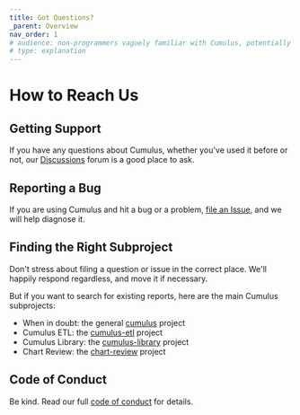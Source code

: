 ```yaml
---
title: Got Questions?
_parent: Overview
nav_order: 1
# audience: non-programmers vaguely familiar with Cumulus, potentially annoyed
# type: explanation
---
```


# How to Reach Us

## Getting Support

If you have any questions about Cumulus, whether you've used it before or not, our
[Discussions](https://github.com/smart-on-fhir/cumulus/discussions) forum is a good place to ask.

## Reporting a Bug

If you are using Cumulus and hit a bug or a problem,
[file an Issue](https://github.com/smart-on-fhir/cumulus/issues/new),
and we will help diagnose it.

## Finding the Right Subproject

Don't stress about filing a question or issue in the correct place.
We'll happily respond regardless, and move it if necessary.

But if you want to search for existing reports, here are the main Cumulus subprojects:
- When in doubt: the general [cumulus](https://github.com/smart-on-fhir/cumulus) project
- Cumulus ETL: the [cumulus-etl](https://github.com/smart-on-fhir/cumulus-etl) project
- Cumulus Library: the [cumulus-library](https://github.com/smart-on-fhir/cumulus-library) project
- Chart Review: the [chart-review](https://github.com/smart-on-fhir/chart-review) project

## Code of Conduct

Be kind. Read our full [code of conduct](code-of-conduct.md) for details.

